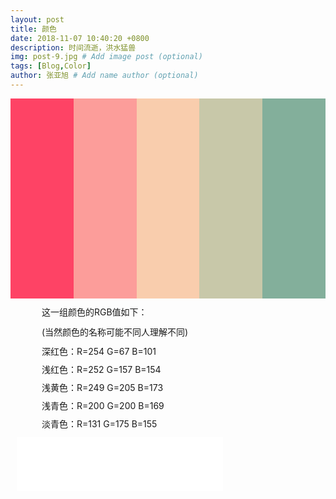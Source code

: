 ```yaml
---
layout: post
title: 颜色
date: 2018-11-07 10:40:20 +0800
description: 时间流逝，洪水猛兽
img: post-9.jpg # Add image post (optional)
tags: [Blog,Color]
author: 张亚旭 # Add name author (optional)
---
```

<style type="text/css">
.a1{overflow: hidden;margin: 0 auto;height: 640px;}
.a2{float:left;margin-left: 50px;}
.a2 p{line-height: 15px;}
.box1{width: 20%;height: 50%;float:left;margin: 0 auto;}
iframe{margin-left: 10px;}</style>
<div class="a1">
	<div style="background-color:rgb(254,67,101)" class="box1"></div>
	<div style="background-color:rgb(252,157,154)" class="box1"></div>
	<div style="background-color:rgb(249,205,173)" class="box1"></div>
	<div style="background-color:rgb(200,200,169)" class="box1"></div>
	<div style="background-color:rgb(131,175,155)" class="box1"></div>
	<div class="a2">
	<p>这一组颜色的RGB值如下：</p>(当然颜色的名称可能不同人理解不同)
		<p>深红色：R=254 G=67 B=101</p>
		<p>浅红色：R=252 G=157 B=154</p>
		<p>浅黄色：R=249 G=205 B=173</p>
		<p>浅青色：R=200 G=200 B=169</p>
		<p>淡青色：R=131 G=175 B=155</p>
	</div>
	<iframe frameborder="no" border="0" marginwidth="0" marginheight="0" width="330" height="86" src="//music.163.com/outchain/player?type=2&id=408814794&auto=1&height=66"></iframe>
</div>
